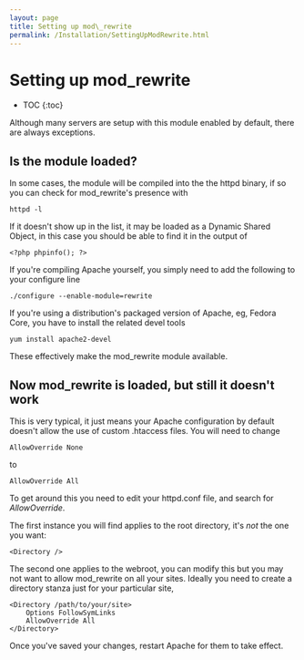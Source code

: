 ```yaml
---
layout: page
title: Setting up mod\_rewrite
permalink: /Installation/SettingUpModRewrite.html
---
```


<!-- Name: Installation/SettingUpModRewrite -->
<!-- Version: 1 -->
<!-- Last-Modified: 2007/01/02 20:38:54 -->
<!-- Author: demian -->
<!-- Status: Updated -->

# Setting up mod\_rewrite
* TOC
{:toc}

Although many servers are setup with this module enabled by default, there are always exceptions.

## Is the module loaded?
In some cases, the module will be compiled into the the httpd binary, if so you can check for mod\_rewrite's presence with


	httpd -l

If it doesn't show up in the list, it may be loaded as a Dynamic Shared Object, in this case you should be able to find it in the output of 



	<?php phpinfo(); ?>

If you're compiling Apache yourself, you simply need to add the following to your configure line


	./configure --enable-module=rewrite

If you're using a distribution's packaged version of Apache, eg, Fedora Core, you have to install the related devel tools


	yum install apache2-devel

These effectively make the mod\_rewrite module available.

## Now mod\_rewrite is loaded, but still it doesn't work
This is very typical, it just means your Apache configuration by default doesn't allow the use of custom .htaccess files.  You will need to change 

	AllowOverride None

to

	AllowOverride All


To get around this you need to edit your httpd.conf file, and search for *AllowOverride*.

The first instance you will find applies to the root directory, it's *not* the one you want:


	<Directory />

The second one applies to the webroot, you can modify this but you may not want to allow mod\_rewrite on all your sites.  Ideally you need to create a directory stanza just for your particular site, 


	<Directory /path/to/your/site>
	    Options FollowSymLinks
	    AllowOverride All
	</Directory>

Once you've saved your changes, restart Apache for them to take effect.